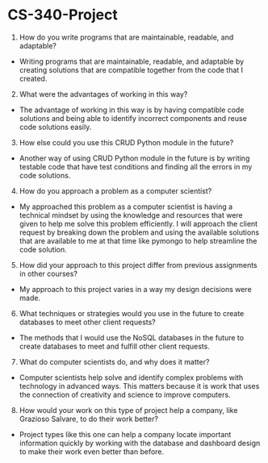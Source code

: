 # CS-340-Project

1. How do you write programs that are maintainable, readable, and adaptable? 
- Writing programs that are maintainable, readable, and adaptable by creating solutions that are compatible together from the code that I created.

2. What were the advantages of working in this way? 
- The advantage of working in this way is by having compatible code solutions and being able to identify incorrect components and reuse code solutions easily.

3. How else could you use this CRUD Python module in the future? 
- Another way of using CRUD Python module in the future is by writing testable code that have test conditions and finding all the errors in my code solutions.

4. How do you approach a problem as a computer scientist? 
- My approached this problem as a computer scientist is having a technical mindset by using the knowledge and resources that were given to help me solve this problem efficiently. I will approach the client request by breaking down the problem and using the available solutions that are available to me at that time like pymongo to help streamline the code solution.

5. How did your approach to this project differ from previous assignments in other courses? 
- My approach to this project varies in a way my design decisions were made.

6. What techniques or strategies would you use in the future to create databases to meet other client requests? 
- The methods that I would use the NoSQL databases in the future to create databases to meet and fulfill other client requests.

7. What do computer scientists do, and why does it matter? 
- Computer scientists help solve and identify complex problems with technology in advanced ways. This matters because it is work that uses the connection of creativity and science to improve computers.

8. How would your work on this type of project help a company, like Grazioso Salvare, to do their work better? 
- Project types like this one can help a company locate important information quickly by working with the database and dashboard design to make their work even better than before.
